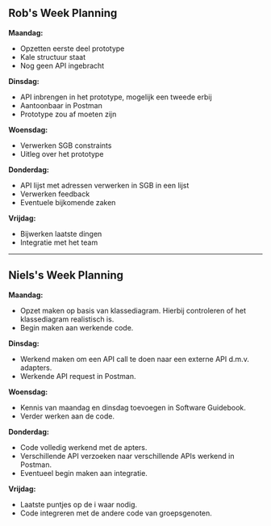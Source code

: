 ## Rob's Week Planning

**Maandag:**
- Opzetten eerste deel prototype
- Kale structuur staat
- Nog geen API ingebracht

**Dinsdag:**
- API inbrengen in het prototype, mogelijk een tweede erbij
- Aantoonbaar in Postman
- Prototype zou af moeten zijn

**Woensdag:**
- Verwerken SGB constraints
- Uitleg over het prototype

**Donderdag:**
- API lijst met adressen verwerken in SGB in een lijst
- Verwerken feedback
- Eventuele bijkomende zaken

**Vrijdag:**
- Bijwerken laatste dingen
- Integratie met het team

---

## Niels's Week Planning

**Maandag:**

- Opzet maken op basis van klassediagram. Hierbij controleren of het klassediagram realistisch is.
- Begin maken aan werkende code.

**Dinsdag:**

- Werkend maken om een API call te doen naar een externe API d.m.v. adapters.
- Werkende API request in Postman.

**Woensdag:**

- Kennis van maandag en dinsdag toevoegen in Software Guidebook.
- Verder werken aan de code.

**Donderdag:**

- Code volledig werkend met de apters.
- Verschillende API verzoeken naar verschillende APIs werkend in Postman.
- Eventueel begin maken aan integratie.

**Vrijdag:**

- Laatste puntjes op de i waar nodig.
- Code integreren met de andere code van groepsgenoten.
